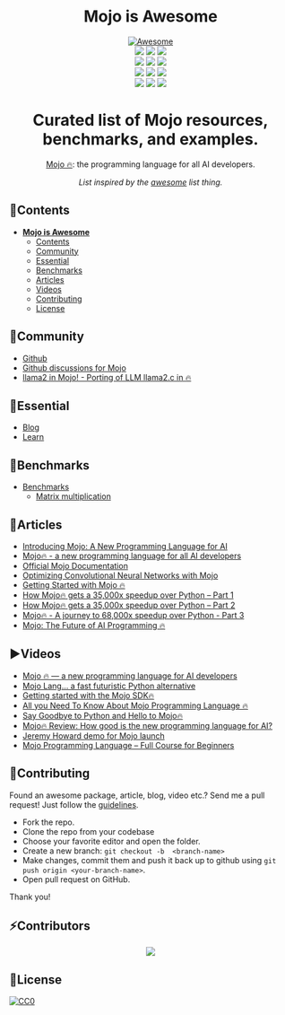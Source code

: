  <div align="center">
  <h1>Mojo is Awesome</h1>
  <a href="https://github.com/sindresorhus/awesome">
    <img src="https://cdn.rawgit.com/sindresorhus/awesome/d7305f38d29fed78fa85652e3a63e154dd8e8829/media/badge.svg" alt="Awesome">
  </a>
</div>


<div id="top"></div>
<div align="center">
  <img src="https://forthebadge.com/images/badges/built-with-love.svg" />
  <img src="https://forthebadge.com/images/badges/uses-brains.svg" />
  <img src="https://forthebadge.com/images/badges/powered-by-responsibility.svg" />
  <br>
  <img src="https://img.shields.io/github/repo-size/mfranzon/mojo-is-awesome?style=for-the-badge" />
  <img src="https://img.shields.io/github/issues/mfranzon/mojo-is-awesome?style=for-the-badge" />
  <img src="https://img.shields.io/github/issues-closed-raw/mfranzon/mojo-is-awesome?style=for-the-badge" />
  <br>
  <img src="https://img.shields.io/github/forks/mfranzon/mojo-is-awesome?style=for-the-badge" />
  <img src="https://img.shields.io/github/issues-pr/mfranzon/mojo-is-awesome?style=for-the-badge" />
  <img src="https://img.shields.io/github/issues-pr-closed-raw/mfranzon/mojo-is-awesome?style=for-the-badge" />
  <br>
  <img src="https://img.shields.io/github/stars/mfranzon/mojo-is-awesome?style=for-the-badge" />
  <img src="https://img.shields.io/github/contributors/mfranzon/mojo-is-awesome?style=for-the-badge" />
  <img src="https://img.shields.io/github/last-commit/mfranzon/mojo-is-awesome?style=for-the-badge" />
</div>



<div align="center">

# Curated list of Mojo resources, benchmarks, and examples.

[Mojo 🔥](https://www.modular.com/mojo): the programming language for all AI developers.

_List inspired by the [awesome](https://github.com/sindresorhus/awesome) list thing._

</div>


## 📑Contents
- [**Mojo is Awesome** ](#mojo-is-awesome-)
  - [Contents](#contents)
  - [Community](#community)
  - [Essential](#essential)
  - [Benchmarks](#benchmarks)
  - [Articles](#articles)
  - [Videos](#videos)
  - [Contributing](#contributing)
  - [License](#license)

## 💚Community
- [Github](https://github.com/modularml/mojo)
- [Github discussions for Mojo](https://github.com/modularml/mojo/discussions)
- [llama2 in Mojo! - Porting of LLM llama2.c in 🔥](https://github.com/tairov/llama2.mojo)

## 🎨Essential
- [Blog](https://www.modular.com/blog)
- [Learn](https://docs.modular.com/mojo/)

## 🧿Benchmarks
- [Benchmarks](./benchmarks/)
  - [Matrix multiplication](./benchmarks/matmul/)

## 📰Articles
- [Introducing Mojo: A New Programming Language for AI](https://medium.com/mlearning-ai/introducing-mojo-a-new-programming-language-for-ai-f47fc7bbfbf0)
- [Mojo🔥 - a new programming language for all AI developers ](https://medium.com/@shani.pelzig/mojo-a-new-programming-language-for-all-ai-developers-a-quick-introduction-6cd1fa9566f9)
- [Official Mojo Documentation](https://docs.modular.com/mojo/)
- [Optimizing Convolutional Neural Networks with Mojo](https://huggingface.co/blog/rishiraj/optimizing-cnn-with-mojo-1)
- [Getting Started with Mojo 🔥](https://dev.to/jjokah/getting-started-with-mojo-4985)
- [How Mojo🔥 gets a 35,000x speedup over Python – Part 1](https://huggingface.co/blog/rishiraj/optimizing-cnn-with-mojo-1)
- [How Mojo🔥 gets a 35,000x speedup over Python – Part 2](https://www.modular.com/blog/how-mojo-gets-a-35-000x-speedup-over-python-part-2)
- [Mojo🔥 - A journey to 68,000x speedup over Python - Part 3](https://www.modular.com/blog/mojo-a-journey-to-68-000x-speedup-over-python-part-3)
- [Mojo: The Future of AI Programming 🔥](https://codeconfessions.substack.com/p/mojo-the-future-of-ai-programming)

## ▶Videos
- [Mojo 🔥 — a new programming language for AI developers](https://www.youtube.com/watch?v=-ogEkqeDEPg)
- [Mojo Lang… a fast futuristic Python alternative](https://www.youtube.com/watch?v=V4gGJ7XXlC0)
- [Getting started with the Mojo SDK🔥](https://youtu.be/knGTSXe7ytI?si=WMbZkE4c6ALKx0fD)
- [All you Need To Know About Mojo Programming Language 🔥](https://youtu.be/RI2F6u9dnkU?si=qVuLdYwqZz9mb_M7)
- [Say Goodbye to Python and Hello to Mojo🔥](https://youtu.be/s4ZUkwe0ZTI?si=HlPv-ePPSvT_FIme)
- [Mojo🔥 Review: How good is the new programming language for AI? ](https://www.youtube.com/watch?v=32aVTyYICys)
- [Jeremy Howard demo for Mojo launch](https://www.youtube.com/watch?v=6GvB5lZJqcE)
- [Mojo Programming Language – Full Course for Beginners](https://youtu.be/5Sm9IVMet9c?feature=shared)


## 🌱Contributing
Found an awesome package, article, blog, video etc.? Send me a pull request! Just follow the [guidelines](/CONTRIBUTING.md). 
- Fork the repo.
- Clone the repo from your codebase
- Choose your favorite editor and open the folder.
- Create a new branch: `git checkout -b  <branch-name>`
- Make changes, commit them and push it back up to github using `git push origin <your-branch-name>`. 
- Open pull request on GitHub.

Thank you!

## ⚡Contributors
<div align="center">
  <a href="https://github.com/mfranzon/mojo-is-awesome/graphs/contributors">
    <img src="https://contrib.rocks/image?repo=mfranzon/mojo-is-awesome" />
  </a>
</div>


## 📜License

[![CC0](http://mirrors.creativecommons.org/presskit/buttons/88x31/svg/cc-zero.svg)](http://creativecommons.org/publicdomain/zero/1.0/)
